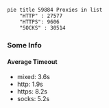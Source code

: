 
```mermaid
pie title 59884 Proxies in list
    "HTTP" : 27577
    "HTTPS": 9606
    "SOCKS" : 30514
```

### Some Info
#### Average Timeout

- mixed: 3.6s
- http: 1.9s
- https: 8.2s
- socks: 5.2s
